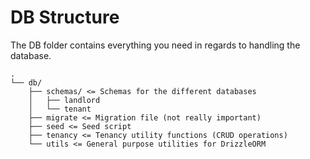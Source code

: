 # DB Structure

The DB folder contains everything you need in regards to handling the database.

```
.
└── db/
    ├── schemas/ <= Schemas for the different databases
    │   ├── landlord
    │   └── tenant
    ├── migrate <= Migration file (not really important)
    ├── seed <= Seed script
    ├── tenancy <= Tenancy utility functions (CRUD operations)
    └── utils <= General purpose utilities for DrizzleORM
```
